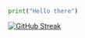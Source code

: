 ```python
print("Hello there")
```
[![GitHub Streak](http://github-readme-streak-stats.herokuapp.com?user=thisisommore&theme=radical&hide_border=true)](https://git.io/streak-stats)
